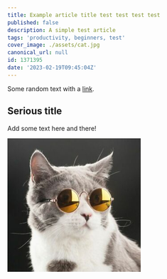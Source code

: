 ```yaml
---
title: Example article title test test test test
published: false 
description: A simple test article
tags: 'productivity, beginners, test'
cover_image: ./assets/cat.jpg
canonical_url: null
id: 1371395
date: '2023-02-19T09:45:04Z'
---
```


Some random text with a [link](https://code.visualstudio.com).

## Serious title

Add some text here and there!

![and some pictures too](./assets/cat.jpg)

